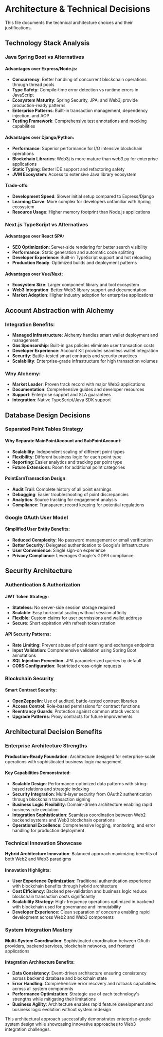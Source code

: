 # Architecture & Technical Decisions

This file documents the technical architecture choices and their justifications.

## Technology Stack Analysis

### Java Spring Boot vs Alternatives

#### Advantages over Express/Node.js:
- **Concurrency**: Better handling of concurrent blockchain operations through thread pools
- **Type Safety**: Compile-time error detection vs runtime errors in JavaScript
- **Ecosystem Maturity**: Spring Security, JPA, and Web3j provide production-ready patterns
- **Enterprise Patterns**: Built-in transaction management, dependency injection, and AOP
- **Testing Framework**: Comprehensive test annotations and mocking capabilities

#### Advantages over Django/Python:
- **Performance**: Superior performance for I/O intensive blockchain operations
- **Blockchain Libraries**: Web3j is more mature than web3.py for enterprise applications  
- **Static Typing**: Better IDE support and refactoring safety
- **JVM Ecosystem**: Access to extensive Java library ecosystem

#### Trade-offs:
- **Development Speed**: Slower initial setup compared to Express/Django
- **Learning Curve**: More complex for developers unfamiliar with Spring ecosystem
- **Resource Usage**: Higher memory footprint than Node.js applications

### Next.js TypeScript vs Alternatives

#### Advantages over React SPA:
- **SEO Optimization**: Server-side rendering for better search visibility
- **Performance**: Static generation and automatic code splitting
- **Developer Experience**: Built-in TypeScript support and hot reloading
- **Production Ready**: Optimized builds and deployment patterns

#### Advantages over Vue/Nuxt:
- **Ecosystem Size**: Larger component library and tool ecosystem
- **Web3 Integration**: Better Web3 library support and documentation
- **Market Adoption**: Higher industry adoption for enterprise applications

## Account Abstraction with Alchemy

### Integration Benefits:
- **Managed Infrastructure**: Alchemy handles smart wallet deployment and management
- **Gas Sponsorship**: Built-in gas policies eliminate user transaction costs
- **Developer Experience**: Account Kit provides seamless wallet integration
- **Security**: Battle-tested smart contracts and security practices
- **Scalability**: Enterprise-grade infrastructure for high transaction volumes

### Why Alchemy:
- **Market Leader**: Proven track record with major Web3 applications
- **Documentation**: Comprehensive guides and developer resources
- **Support**: Enterprise support and SLA guarantees
- **Integration**: Native TypeScript/Java SDK support

## Database Design Decisions

### Separated Point Tables Strategy

#### Why Separate MainPointAccount and SubPointAccount:
- **Scalability**: Independent scaling of different point types
- **Flexibility**: Different business logic for each point type
- **Reporting**: Easier analytics and tracking per point type
- **Future Extensions**: Room for additional point categories

#### PointEarnTransaction Design:
- **Audit Trail**: Complete history of all point earnings
- **Debugging**: Easier troubleshooting of point discrepancies  
- **Analytics**: Source tracking for engagement analysis
- **Compliance**: Transparent record keeping for potential regulations

### Google OAuth User Model

#### Simplified User Entity Benefits:
- **Reduced Complexity**: No password management or email verification
- **Better Security**: Delegated authentication to Google's infrastructure
- **User Convenience**: Single sign-on experience
- **Privacy Compliance**: Leverages Google's GDPR compliance

## Security Architecture

### Authentication & Authorization

#### JWT Token Strategy:
- **Stateless**: No server-side session storage required
- **Scalable**: Easy horizontal scaling without session affinity
- **Flexible**: Custom claims for user permissions and wallet address
- **Secure**: Short expiration with refresh token rotation

#### API Security Patterns:
- **Rate Limiting**: Prevent abuse of point earning and exchange endpoints
- **Input Validation**: Comprehensive validation using Spring Boot annotations  
- **SQL Injection Prevention**: JPA parameterized queries by default
- **CORS Configuration**: Restricted cross-origin requests

### Blockchain Security

#### Smart Contract Security:
- **OpenZeppelin**: Use of audited, battle-tested contract libraries
- **Access Control**: Role-based permissions for contract functions
- **Reentrancy Guards**: Protection against common attack vectors
- **Upgrade Patterns**: Proxy contracts for future improvements

## Architectural Decision Benefits

### Enterprise Architecture Strengths
**Production-Ready Foundation**: Architecture designed for enterprise-scale operations with sophisticated business logic management

#### Key Capabilities Demonstrated:
- **Scalable Design**: Performance-optimized data patterns with string-based relations and strategic indexing
- **Security Integration**: Multi-layer security from OAuth2 authentication through blockchain transaction signing
- **Business Logic Flexibility**: Domain-driven architecture enabling rapid business rule evolution
- **Integration Sophistication**: Seamless coordination between Web2 backend systems and Web3 blockchain operations
- **Operational Excellence**: Comprehensive logging, monitoring, and error handling for production deployment

### Technical Innovation Showcase
**Hybrid Architecture Innovation**: Balanced approach maximizing benefits of both Web2 and Web3 paradigms

#### Innovation Highlights:
- **User Experience Optimization**: Traditional authentication experience with blockchain benefits through hybrid architecture
- **Cost Efficiency**: Backend pre-validation and business logic reduce blockchain transaction costs significantly
- **Scalability Strategy**: High-frequency operations optimized in backend with blockchain used for governance and immutability
- **Developer Experience**: Clean separation of concerns enabling rapid development across Web2 and Web3 components

### System Integration Mastery
**Multi-System Coordination**: Sophisticated coordination between OAuth providers, backend services, blockchain networks, and frontend applications

#### Integration Architecture Benefits:
- **Data Consistency**: Event-driven architecture ensuring consistency across backend database and blockchain state
- **Error Handling**: Comprehensive error recovery and rollback capabilities across all system components
- **Performance Optimization**: Strategic use of each technology's strengths while mitigating their limitations
- **Business Agility**: Architecture enables rapid feature development and business logic evolution without system redesign

This architectural approach successfully demonstrates enterprise-grade system design while showcasing innovative approaches to Web3 integration challenges.